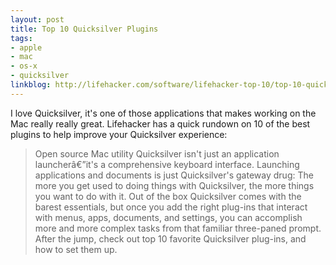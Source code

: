 ```yaml
---
layout: post
title: Top 10 Quicksilver Plugins
tags:
- apple
- mac
- os-x
- quicksilver
linkblog: http://lifehacker.com/software/lifehacker-top-10/top-10-quicksilver-plug+ins-322363.php
---
```


I love Quicksilver, it's one of those applications that makes working on the Mac really really great.
Lifehacker has a quick rundown on 10 of the best plugins to help improve your Quicksilver experience:

> Open source Mac utility Quicksilver isn't just an application launcherâ€”it's a comprehensive keyboard
> interface. Launching applications and documents is just Quicksilver's gateway drug: The more you get used
> to doing things with Quicksilver, the more things you want to do with it. Out of the box Quicksilver comes
> with the barest essentials, but once you add the right plug-ins that interact with menus, apps, documents,
> and settings, you can accomplish more and more complex tasks from that familiar three-paned prompt. After
> the jump, check out top 10 favorite Quicksilver plug-ins, and how to set them up.
